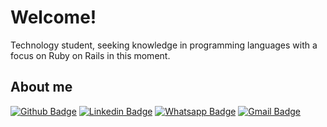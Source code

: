 # Welcome!


Technology student, seeking knowledge in programming languages with a focus on Ruby on Rails in this moment. 

## About me

[![Github Badge](https://img.shields.io/badge/-Github-000?style=flat-square&logo=Github&logoColor=white&link=https://github.com/brendomonteiro)](https://github.com/brendomonteiro)
[![Linkedin Badge](https://img.shields.io/badge/-LinkedIn-blue?style=flat-square&logo=Linkedin&logoColor=white&link=https://www.linkedin.com/in/brendo-silva-620589170/)](https://www.linkedin.com/in/brendo-silva-620589170/)
[![Whatsapp Badge](https://img.shields.io/badge/-Whatsapp-4CA143?style=flat-square&labelColor=4CA143&logo=whatsapp&logoColor=white&link=https://api.whatsapp.com/send?phone=5522998748009&text=Olá)](https://api.whatsapp.com/send?phone=5522998748009&text=Olá!)
[![Gmail Badge](https://img.shields.io/badge/-Gmail-c14438?style=flat-square&logo=Gmail&logoColor=white&link=mailto:brendoe404@gmail.com)](mailto:brendoe404@gmail.com)
